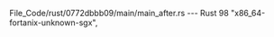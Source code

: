 File_Code/rust/0772dbbb09/main/main_after.rs --- Rust
                                                                                                                                                            98     "x86_64-fortanix-unknown-sgx",

